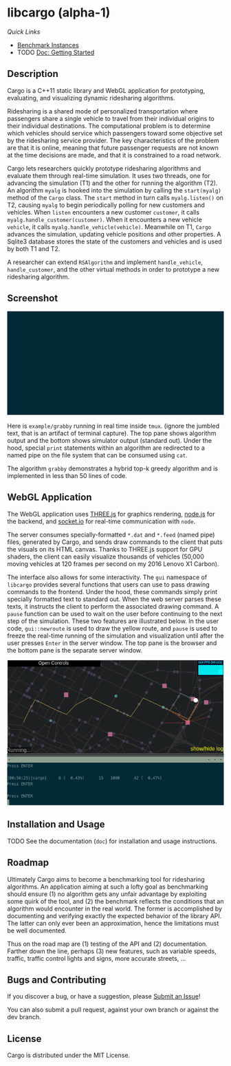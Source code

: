 # libcargo (alpha-1)

*Quick Links*

- [Benchmark Instances](https://github.com/jamjpan/Cargo_benchmark)
- TODO [Doc: Getting Started](docs/getting-started.tex)

## Description

Cargo is a C++11 static library and WebGL application for prototyping,
evaluating, and visualizing dynamic ridesharing algorithms.

Ridesharing is a shared mode of personalized transportation where passengers
share a single vehicle to travel from their individual origins to their
individual destinations. The computational problem is to determine which
vehicles should service which passengers toward some objective set by the
ridesharing service provider. The key characteristics of the problem are
that it is online, meaning that future passenger requests are not known
at the time decisions are made, and that it is constrained to a road
network.

Cargo lets researchers quickly prototype ridesharing algorithms and evaluate
them through real-time simulation. It uses two threads, one for advancing the
simulation (T1) and the other for running the algorithm (T2).  An algorithm
`myalg` is hooked into the simulation by calling the `start(myalg)` method of
the `Cargo` class. The `start` method in turn calls `myalg.listen()` on T2,
causing `myalg` to begin periodically polling for new customers and vehicles.
When `listen` encounters a new customer `customer`, it calls
`myalg.handle_customer(customer)`. When it encounters a new vehicle `vehicle`,
it calls `myalg.handle_vehicle(vehicle)`.  Meanwhile on T1, `Cargo` advances
the simulation, updating vehicle positions and other properties.  A Sqlite3
database stores the state of the customers and vehicles and is used by both T1
and T2.

A researcher can extend `RSAlgorithm` and implement `handle_vehicle`,
`handle_customer`, and the other virtual methods in order to prototype a new
ridesharing algorithm.

## Screenshot
![Grabby](./grabby.svg)

Here is `example/grabby` running in real time inside `tmux`.  (ignore the
jumbled text, that is an artifact of terminal capture).  The top pane shows
algorithm output and the bottom shows simulator output (standard out). Under
the hood, special `print` statements within an algorithm are redirected to a
named pipe on the file system that can be consumed using `cat`.

The algorithm `grabby` demonstrates a hybrid top-k greedy algorithm and is
implemented in less than 50 lines of code.

## WebGL Application

The WebGL application uses [THREE.js](https://threejs.org) for
graphics rendering, [node.js](https://nodejs.org) for the backend, and
[socket.io](https://socket.io) for real-time communication with `node`.

The server consumes specially-formatted `*.dat` and `*.feed` (named pipe)
files, generated by Cargo, and sends draw commands to the client
that puts the visuals on its HTML canvas.  Thanks to THREE.js support for GPU
shaders, the client can easily visualize thousands of vehicles (50,000 moving
vehicles at 120 frames per second on my 2016 Lenovo X1 Carbon).

The interface also allows for some interactivity. The `gui` namespace of
`libcargo` provides several functions that users can use to pass drawing
commands to the frontend.  Under the hood, these commands simply print
specially formatted text to standard out. When the web server parses these
texts, it instructs the client to perform the associated drawing command. A
`pause` function can be used to wait on the user before continuing to the next
step of the simulation. These two features are illustrated below. In the user
code, `gui::newroute` is used to draw the yellow route, and `pause` is used to
freeze the real-time running of the simulation and visualization until after
the user presses `Enter` in the server window. The top pane is the browser
and the bottom pane is the separate server window.

![Web Interaction](./web.png)

## Installation and Usage

TODO See the documentation (`doc`) for installation and usage instructions.

## Roadmap

Ultimately Cargo aims to become a benchmarking tool for ridesharing algorithms.
An application aiming at such a lofty goal as benchmarking should ensure (1) no
algorithm gets any unfair advantage by exploiting some quirk of the tool, and
(2) the benchmark reflects the conditions that an algorithm would encounter in
the real world. The former is accomplished by documenting and verifying exactly
the expected behavior of the library API. The latter can only ever been an
approximation, hence the limitations must be well documented.

Thus on the road map are (1) testing of the API and (2) documentation. Farther
down the line, perhaps (3) new features, such as variable speeds, traffic,
traffic control lights and signs, more accurate streets, ...

## Bugs and Contributing

If you discover a bug, or have a suggestion, please
[Submit an Issue](https://github.com/jamjpan/Cargo/issues/new)!

You can also submit a pull request, against your own branch or against the dev
branch.

## License

Cargo is distributed under the MIT License.

